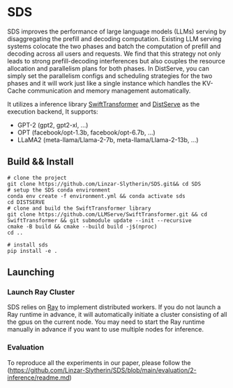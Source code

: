 # SDS

SDS improves the performance of large language models (LLMs) serving by disaggregating the prefill and decoding
computation. Existing LLM serving systems colocate the two
phases and batch the computation of prefill and decoding
across all users and requests. We find that this strategy not
only leads to strong prefill-decoding interferences but also
couples the resource allocation and parallelism plans for both
phases. In DistServe, you can simply set the parallelism configs and scheduling strategies for the two phases and it will work just like a single instance which handles the KV-Cache communication and memory management automatically. 

It utilizes a  inference library [SwiftTransformer](https://github.com/LLMServe/SwiftTransformer) and [DistServe](https://github.com/LLMServe/DistServe) as the execution backend,
It supports:
- GPT-2 (gpt2, gpt2-xl, ...)
- OPT (facebook/opt-1.3b, facebook/opt-6.7b, ...)
- LLaMA2 (meta-llama/Llama-2-7b, meta-llama/Llama-2-13b, ...)

## Build && Install
```shell
# clone the project
git clone https://github.com/Linzar-Slytherin/SDS.git&& cd SDS
# setup the SDS conda environment
conda env create -f environment.yml && conda activate sds
cd DISTSERVE
# clone and build the SwiftTransformer library  
git clone https://github.com/LLMServe/SwiftTransformer.git && cd SwiftTransformer && git submodule update --init --recursive
cmake -B build && cmake --build build -j$(nproc)
cd ..

# install sds
pip install -e .
```

## Launching

### Launch Ray Cluster

SDS relies on [Ray](https://ray.io) to implement distributed workers. If you do not launch a Ray runtime in advance, it will automatically initiate a cluster consisting of all the gpus on the current node. You may need to start the Ray runtime manually in advance if you want to use multiple nodes for inference.



### Evaluation

To reproduce all the experiments in our paper, please follow the (https://github.com/Linzar-Slytherin/SDS/blob/main/evaluation/2-inference/readme.md)



